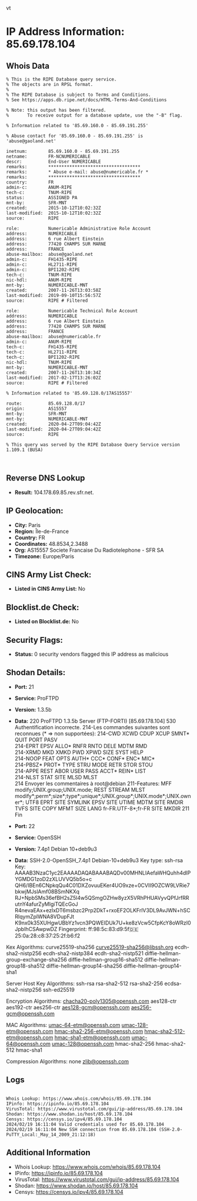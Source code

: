 vt
# IP Address Information: 85.69.178.104

## Whois Data
```
% This is the RIPE Database query service.
% The objects are in RPSL format.
%
% The RIPE Database is subject to Terms and Conditions.
% See https://apps.db.ripe.net/docs/HTML-Terms-And-Conditions

% Note: this output has been filtered.
%       To receive output for a database update, use the "-B" flag.

% Information related to '85.69.160.0 - 85.69.191.255'

% Abuse contact for '85.69.160.0 - 85.69.191.255' is 'abuse@gaoland.net'

inetnum:        85.69.160.0 - 85.69.191.255
netname:        FR-NCNUMERICABLE
descr:          End-User NUMERICABLE
remarks:        ***********************************
remarks:        * Abuse e-mail: abuse@numericable.fr *
remarks:        ***********************************
country:        FR
admin-c:        ANUM-RIPE
tech-c:         TNUM-RIPE
status:         ASSIGNED PA
mnt-by:         SFR-MNT
created:        2015-10-12T10:02:32Z
last-modified:  2015-10-12T10:02:32Z
source:         RIPE

role:           Numericable Administrative Role Account
address:        NUMERICABLE
address:        6 rue Albert Einstein
address:        77420 CHAMPS SUR MARNE
address:        FRANCE
abuse-mailbox:  abuse@gaoland.net
admin-c:        FH1435-RIPE
admin-c:        HL2711-RIPE
admin-c:        BPI1202-RIPE
tech-c:         TNUM-RIPE
nic-hdl:        ANUM-RIPE
mnt-by:         NUMERICABLE-MNT
created:        2007-11-26T13:03:58Z
last-modified:  2019-09-10T15:56:57Z
source:         RIPE # Filtered

role:           Numericable Technical Role Account
address:        NUMERICABLE
address:        6 rue Albert Einstein
address:        77420 CHAMPS SUR MARNE
address:        FRANCE
abuse-mailbox:  abuse@numericable.fr
admin-c:        ANUM-RIPE
tech-c:         FH1435-RIPE
tech-c:         HL2711-RIPE
tech-c:         BPI1202-RIPE
nic-hdl:        TNUM-RIPE
mnt-by:         NUMERICABLE-MNT
created:        2007-11-26T13:10:34Z
last-modified:  2017-02-17T13:26:02Z
source:         RIPE # Filtered

% Information related to '85.69.128.0/17AS15557'

route:          85.69.128.0/17
origin:         AS15557
mnt-by:         SFR-MNT
mnt-by:         NUMERICABLE-MNT
created:        2020-04-27T09:04:42Z
last-modified:  2020-04-27T09:04:42Z
source:         RIPE

% This query was served by the RIPE Database Query Service version 1.109.1 (BUSA)



```
## Reverse DNS Lookup
- **Result:** 104.178.69.85.rev.sfr.net.

## IP Geolocation:
- **City:** Paris
- **Region:** Île-de-France
- **Country:** FR
- **Coordinates:** 48.8534,2.3488
- **Org:** AS15557 Societe Francaise Du Radiotelephone - SFR SA
- **Timezone:** Europe/Paris

## CINS Army List Check:
- **Listed in CINS Army List:** 
No

## Blocklist.de Check:
- **Listed on Blocklist.de:** 
No

## Security Flags:
- **Status:** 0 security vendors flagged this IP address as malicious

## Shodan Details:
- **Port:** 21
- **Service:** ProFTPD
- **Version:** 1.3.5b
- **Data:** 220 ProFTPD 1.3.5b Server (FTP-FORTI) [85.69.178.104]
530 Authentification incorrecte.
214-Les commandes suivantes sont reconnues (* => non supportées):
214-CWD     XCWD    CDUP    XCUP    SMNT*   QUIT    PORT    PASV    
214-EPRT    EPSV    ALLO*   RNFR    RNTO    DELE    MDTM    RMD     
214-XRMD    MKD     XMKD    PWD     XPWD    SIZE    SYST    HELP    
214-NOOP    FEAT    OPTS    AUTH*   CCC*    CONF*   ENC*    MIC*    
214-PBSZ*   PROT*   TYPE    STRU    MODE    RETR    STOR    STOU    
214-APPE    REST    ABOR    USER    PASS    ACCT*   REIN*   LIST    
214-NLST    STAT    SITE    MLSD    MLST    
214 Envoyer les commentaires à root@debian
211-Features:
 MFF modify;UNIX.group;UNIX.mode;
 REST STREAM
 MLST modify*;perm*;size*;type*;unique*;UNIX.group*;UNIX.mode*;UNIX.owner*;
 UTF8
 EPRT
 SITE SYMLINK
 EPSV
 SITE UTIME
 MDTM
 SITE RMDIR
 TVFS
 SITE COPY
 MFMT
 SIZE
 LANG fr-FR.UTF-8*;fr-FR
 SITE MKDIR
211 Fin


- **Port:** 22
- **Service:** OpenSSH
- **Version:** 7.4p1 Debian 10+deb9u3
- **Data:** SSH-2.0-OpenSSH_7.4p1 Debian-10+deb9u3
Key type: ssh-rsa
Key: AAAAB3NzaC1yc2EAAAADAQABAAABAQDv00MHNLIAefaWHQuhh4dIPYGMDG1zoD2zXLUVVQ5b5o+c
QH6/IBEn6CNpkqQu4C01DXZovuuEKer4UO9xze+0CVII9OZCW9LVRie7bkwjMJslAmf08BSmNKXq
RJ+NpbSMs36efBH2sZ5l4w5QSmgOZHw8yzX5VRhPHUAVyvQPfJrfRRutnY4afurZyMIgiTQEcGoJ
R4nevaEAx+ezlxDT6msbzc2Prp2DkT+rxoEF2OLKFrlV3DL9AvJWN+hSCRlqymZplWNA8VDupFJt
K9nx0k35XUHgwUBbYz1vcn3PQWEIDUk7U+ke8zVcw5CfpKcY8oWRzI0JpbIhCSAwpwDZ
Fingerprint: ff:98:5c:83:d9:5f:de:25:0a:28:c8:37:25:2f:b6:f2

Kex Algorithms:
	curve25519-sha256
	curve25519-sha256@libssh.org
	ecdh-sha2-nistp256
	ecdh-sha2-nistp384
	ecdh-sha2-nistp521
	diffie-hellman-group-exchange-sha256
	diffie-hellman-group16-sha512
	diffie-hellman-group18-sha512
	diffie-hellman-group14-sha256
	diffie-hellman-group14-sha1

Server Host Key Algorithms:
	ssh-rsa
	rsa-sha2-512
	rsa-sha2-256
	ecdsa-sha2-nistp256
	ssh-ed25519

Encryption Algorithms:
	chacha20-poly1305@openssh.com
	aes128-ctr
	aes192-ctr
	aes256-ctr
	aes128-gcm@openssh.com
	aes256-gcm@openssh.com

MAC Algorithms:
	umac-64-etm@openssh.com
	umac-128-etm@openssh.com
	hmac-sha2-256-etm@openssh.com
	hmac-sha2-512-etm@openssh.com
	hmac-sha1-etm@openssh.com
	umac-64@openssh.com
	umac-128@openssh.com
	hmac-sha2-256
	hmac-sha2-512
	hmac-sha1

Compression Algorithms:
	none
	zlib@openssh.com


## Logs
```

Whois Lookup: https://www.whois.com/whois/85.69.178.104
IPinfo: https://ipinfo.io/85.69.178.104
VirusTotal: https://www.virustotal.com/gui/ip-address/85.69.178.104
Shodan: https://www.shodan.io/host/85.69.178.104
Censys: https://censys.io/ipv4/85.69.178.104
2024/02/19 16:11:04 Valid credentials used for 85.69.178.104
2024/02/19 16:11:04 New SSH connection from 85.69.178.104 (SSH-2.0-PuTTY_Local:_May_14_2009_21:12:18)

```
## Additional Information
- Whois Lookup: https://www.whois.com/whois/85.69.178.104
- IPinfo: https://ipinfo.io/85.69.178.104
- VirusTotal: https://www.virustotal.com/gui/ip-address/85.69.178.104
- Shodan: https://www.shodan.io/host/85.69.178.104
- Censys: https://censys.io/ipv4/85.69.178.104

